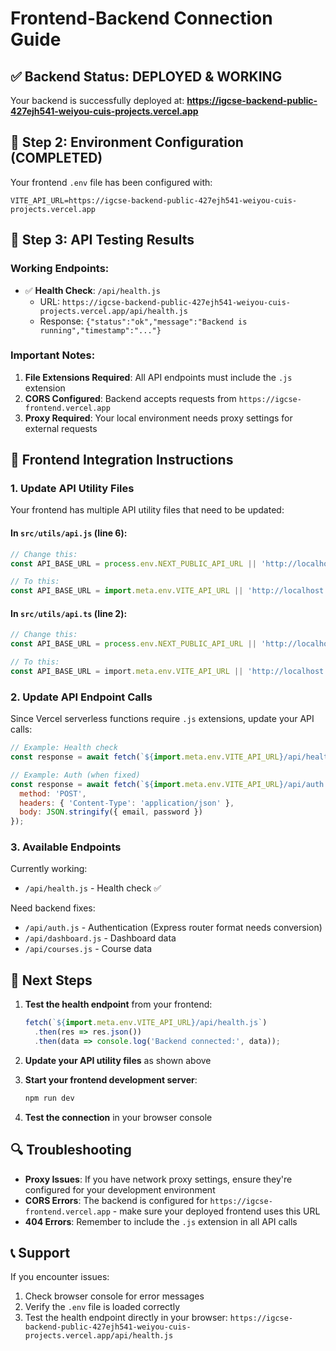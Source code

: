 # Frontend-Backend Connection Guide

## ✅ Backend Status: DEPLOYED & WORKING

Your backend is successfully deployed at:
**https://igcse-backend-public-427ejh541-weiyou-cuis-projects.vercel.app**

## 🔧 Step 2: Environment Configuration (COMPLETED)

Your frontend `.env` file has been configured with:
```
VITE_API_URL=https://igcse-backend-public-427ejh541-weiyou-cuis-projects.vercel.app
```

## 🧪 Step 3: API Testing Results

### Working Endpoints:
- ✅ **Health Check**: `/api/health.js`
  - URL: `https://igcse-backend-public-427ejh541-weiyou-cuis-projects.vercel.app/api/health.js`
  - Response: `{"status":"ok","message":"Backend is running","timestamp":"..."}`

### Important Notes:
1. **File Extensions Required**: All API endpoints must include the `.js` extension
2. **CORS Configured**: Backend accepts requests from `https://igcse-frontend.vercel.app`
3. **Proxy Required**: Your local environment needs proxy settings for external requests

## 📝 Frontend Integration Instructions

### 1. Update API Utility Files

Your frontend has multiple API utility files that need to be updated:

#### In `src/utils/api.js` (line 6):
```javascript
// Change this:
const API_BASE_URL = process.env.NEXT_PUBLIC_API_URL || 'http://localhost:5000/api';

// To this:
const API_BASE_URL = import.meta.env.VITE_API_URL || 'http://localhost:3001';
```

#### In `src/utils/api.ts` (line 2):
```typescript
// Change this:
const API_BASE_URL = process.env.NEXT_PUBLIC_API_URL || 'http://localhost:3001/api';

// To this:
const API_BASE_URL = import.meta.env.VITE_API_URL || 'http://localhost:3001';
```

### 2. Update API Endpoint Calls

Since Vercel serverless functions require `.js` extensions, update your API calls:

```javascript
// Example: Health check
const response = await fetch(`${import.meta.env.VITE_API_URL}/api/health.js`);

// Example: Auth (when fixed)
const response = await fetch(`${import.meta.env.VITE_API_URL}/api/auth.js`, {
  method: 'POST',
  headers: { 'Content-Type': 'application/json' },
  body: JSON.stringify({ email, password })
});
```

### 3. Available Endpoints

Currently working:
- `/api/health.js` - Health check ✅

Need backend fixes:
- `/api/auth.js` - Authentication (Express router format needs conversion)
- `/api/dashboard.js` - Dashboard data
- `/api/courses.js` - Course data

## 🚀 Next Steps

1. **Test the health endpoint** from your frontend:
   ```javascript
   fetch(`${import.meta.env.VITE_API_URL}/api/health.js`)
     .then(res => res.json())
     .then(data => console.log('Backend connected:', data));
   ```

2. **Update your API utility files** as shown above

3. **Start your frontend development server**:
   ```bash
   npm run dev
   ```

4. **Test the connection** in your browser console

## 🔍 Troubleshooting

- **Proxy Issues**: If you have network proxy settings, ensure they're configured for your development environment
- **CORS Errors**: The backend is configured for `https://igcse-frontend.vercel.app` - make sure your deployed frontend uses this URL
- **404 Errors**: Remember to include the `.js` extension in all API calls

## 📞 Support

If you encounter issues:
1. Check browser console for error messages
2. Verify the `.env` file is loaded correctly
3. Test the health endpoint directly in your browser: 
   `https://igcse-backend-public-427ejh541-weiyou-cuis-projects.vercel.app/api/health.js` 